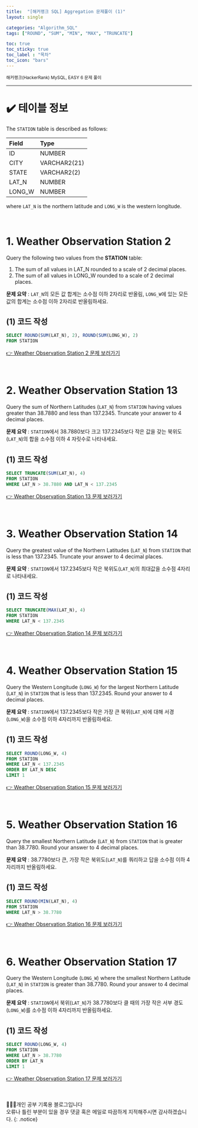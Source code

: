 ```yaml
---
title:  "[해커랭크 SQL] Aggregation 문제풀이 (1)"
layout: single

categories: "Algorithm_SQL"
tags: ["ROUND", "SUM", "MIN", "MAX", "TRUNCATE"]

toc: true
toc_sticky: true
toc_label : "목차"
toc_icon: "bars"
---
```


<small>해커랭크(HackerRank) MySQL, EASY 6 문제 풀이</small>

***

# <span class="half_HL">✔️ 테이블 정보</span>

The ```STATION``` table is described as follows:

|Field|Type|
|:----|:---|
|ID| NUMBER|
|CITY| VARCHAR2(21)|
|STATE| VARCHAR2(2)|
|LAT_N |NUMBER|
|LONG_W| NUMBER|

where ```LAT_N``` is the northern latitude and ```LONG_W``` is the western longitude.

<br>

# <span class="half_HL">1. Weather Observation Station 2</span>
Query the following two values from the **STATION** table:
1. The sum of all values in LAT_N rounded to a scale of 2 decimal places.
2. The sum of all values in LONG_W rounded to a scale of 2 decimal places.

**문제 요약** : ```LAT_N```의 모든 값 합계는 소수점 이하 2자리로 반올림, ```LONG_W```에 있는 모든 값의 합계는 소수점 이하 2자리로 반올림하세요.

## (1) 코드 작성
```sql
SELECT ROUND(SUM(LAT_N), 2), ROUND(SUM(LONG_W), 2)
FROM STATION
```

[👉 Weather Observation Station 2 문제 보러가기](https://www.hackerrank.com/challenges/weather-observation-station-2/problem?isFullScreen=true)

<br>

# <span class="half_HL">2. Weather Observation Station 13</span>
Query the sum of Northern Latitudes (```LAT_N```) from ```STATION``` having values greater than 38.7880 and less than 137.2345. Truncate your answer to 4 decimal places.

**문제 요약** : ```STATION```에서 38.7880보다 크고 137.2345보다 작은 값을 갖는 북위도(```LAT_N```)의 합을 소수점 이하 4 자릿수로 나타내세요.

## (1) 코드 작성
```sql
SELECT TRUNCATE(SUM(LAT_N), 4)
FROM STATION
WHERE LAT_N > 38.7880 AND LAT_N < 137.2345
```

[👉 Weather Observation Station 13 문제 보러가기](https://www.hackerrank.com/challenges/weather-observation-station-13/problem?isFullScreen=true)

<br>

# <span class="half_HL">3. Weather Observation Station 14</span>
Query the greatest value of the Northern Latitudes (```LAT_N```) from ```STATION``` that is less than 137.2345. Truncate your answer to 4 decimal places.

**문제 요약** : ```STATION```에서 137.2345보다 작은 북위도(```LAT_N```)의 최대값을 소수점 4자리로 나타내세요.

## (1) 코드 작성
```sql
SELECT TRUNCATE(MAX(LAT_N), 4)
FROM STATION
WHERE LAT_N < 137.2345
```

[👉 Weather Observation Station 14 문제 보러가기](https://www.hackerrank.com/challenges/weather-observation-station-14/problem?isFullScreen=true)

<br>

# <span class="half_HL">4. Weather Observation Station 15</span>
Query the Western Longitude (```LONG_W```) for the largest Northern Latitude (```LAT_N```) in ```STATION``` that is less than 137.2345. Round your answer to 4 decimal places.

**문제 요약** : ```STATION```에서 137.2345보다 작은 가장 큰 북위(```LAT_N```)에 대해 서경(```LONG_W```)을 소수점 이하 4자리까지 반올림하세요.

## (1) 코드 작성
```sql
SELECT ROUND(LONG_W, 4)
FROM STATION
WHERE LAT_N < 137.2345
ORDER BY LAT_N DESC
LIMIT 1
```

[👉 Weather Observation Station 15 문제 보러가기](https://www.hackerrank.com/challenges/weather-observation-station-15/problem?isFullScreen=true)

<br>

# <span class="half_HL">5. Weather Observation Station 16</span>
Query the smallest Northern Latitude (```LAT_N```) from ```STATION``` that is greater than 38.7780. Round your answer to 4 decimal places.

**문제 요약** : 38.7780보다 큰, 가장 작은 북위도(```LAT_N```)를 쿼리하고 답을 소수점 이하 4자리까지 반올림하세요.

## (1) 코드 작성
```sql
SELECT ROUND(MIN(LAT_N), 4)
FROM STATION
WHERE LAT_N > 38.7780
```

[👉 Weather Observation Station 16 문제 보러가기](https://www.hackerrank.com/challenges/weather-observation-station-16/problem?isFullScreen=true)

<br>

# <span class="half_HL">6. Weather Observation Station 17</span>
Query the Western Longitude (```LONG_W```) where the smallest Northern Latitude (```LAT_N```) in ```STATION``` is greater than 38.7780. Round your answer to 4 decimal places.

**문제 요약** : ```STATION```에서 북위(```LAT_N```)가 38.7780보다 클 때의 가장 작은 서부 경도(```LONG_W```)를 소수점 이하 4자리까지 반올림하세요.

## (1) 코드 작성
```sql
SELECT ROUND(LONG_W, 4)
FROM STATION
WHERE LAT_N > 38.7780
ORDER BY LAT_N 
LIMIT 1
```

[👉 Weather Observation Station 17 문제 보러가기](https://www.hackerrank.com/challenges/weather-observation-station-17/problem?isFullScreen=true)

<br>

👩🏻‍💻개인 공부 기록용 블로그입니다
<br>오류나 틀린 부분이 있을 경우 댓글 혹은 메일로 따끔하게 지적해주시면 감사하겠습니다.
{: .notice}